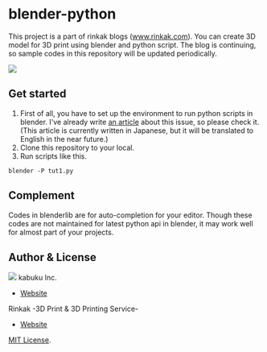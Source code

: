 # blender-python 
This project is a part of rinkak blogs (www.rinkak.com). You can create 3D model for 3D print using blender and python script. The blog is continuing, so sample codes in this repository will be updated periodically.

![](https://lh3.googleusercontent.com/dRpQ6GliPHdKgAp83VHB1dctppCOeNZ9ulQHqADAEljNO-bSH6npD2fsgMsX_hhFyIhTu-Nd2OCO9Yx2-xtAnw=s500)

## Get started
1. First of all, you have to set up the environment to run python scripts in blender. I've already write [an article](https://www.rinkak.com/jp/blog/blender-python-modeling-1) about this issue, so please check it. (This article is currently written in Japanese, but it will be translated to English in the near future.)
2. Clone this repository to your local.
3. Run scripts like this.
```
blender -P tut1.py
```

## Complement
Codes in blenderlib are for auto-completion for your editor. Though these codes are not maintained for latest python api in blender, it may work well for almost part of your projects. 

## Author & License
![](http://www.kabuku.co.jp/img/kabuku-logo.png)
kabuku Inc.

- [Website](http://www.kabuku.com/en)

Rinkak -3D Print & 3D Printing Service-
- [Website](http://www.rinkak.com/us?hl=en)

[MIT License](http://kabuku-inc.mit-license.org/).
